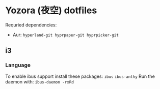 # Yozora (夜空) dotfiles



Requried dependencies: 
- Aur: `hyperland-git hyprpaper-git hyprpicker-git`

## i3

### Language

To enable ibus support install these packages: `ibus` `ibus-anthy`
Run the daemon with: `ibus-daemon -rxRd`
